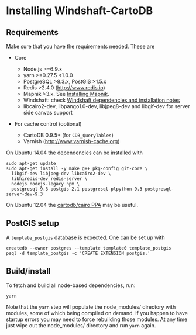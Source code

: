 # Installing Windshaft-CartoDB #

## Requirements ##
Make sure that you have the requirements needed. These are

- Core
  - Node.js >=6.9.x
  - yarn >=0.27.5 <1.0.0
  - PostgreSQL >8.3.x, PostGIS >1.5.x
  - Redis >2.4.0 (http://www.redis.io)
  - Mapnik >3.x. See [Installing Mapnik](https://github.com/CartoDB/Windshaft#installing-mapnik).
  - Windshaft: check [Windshaft dependencies and installation notes](https://github.com/CartoDB/Windshaft#dependencies)
  - libcairo2-dev, libpango1.0-dev, libjpeg8-dev and libgif-dev for server side canvas support

- For cache control (optional)
  - CartoDB 0.9.5+ (for `CDB_QueryTables`)
  - Varnish (http://www.varnish-cache.org)

On Ubuntu 14.04 the dependencies can be installed with

```shell
sudo apt-get update
sudo apt-get install -y make g++ pkg-config git-core \
  libgif-dev libjpeg-dev libcairo2-dev \
  libhiredis-dev redis-server \
  nodejs nodejs-legacy npm \
  postgresql-9.3-postgis-2.1 postgresql-plpython-9.3 postgresql-server-dev-9.3
```

On Ubuntu 12.04 the [cartodb/cairo PPA](https://launchpad.net/~cartodb/+archive/ubuntu/cairo) may be useful.

## PostGIS setup ##

A `template_postgis` database is expected. One can be set up with

```shell
createdb --owner postgres --template template0 template_postgis
psql -d template_postgis -c 'CREATE EXTENSION postgis;'
```

## Build/install ##

To fetch and build all node-based dependencies, run:

```
yarn
```

Note that the ```yarn``` step will populate the node_modules/
directory with modules, some of which being compiled on demand. If you
happen to have startup errors you may need to force rebuilding those
modules. At any time just wipe out the node_modules/ directory and run
```yarn``` again.
